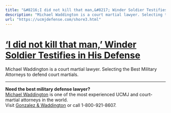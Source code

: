 ```yaml
---
title: "&#8216;I did not kill that man,&#8217; Winder Soldier Testifies in His Defense"
description: "Michael Waddington is a court martial lawyer. Selecting the Best Military Attorneys to defend court martials. "
url: "https://ucmjdefense.com/shore3.html"
---
```


# [&#8216;I did not kill that man,&#8217; Winder Soldier Testifies in His Defense](https://ucmjdefense.com/shore3.html)

Michael Waddington is a court martial lawyer. Selecting the Best Military Attorneys to defend court martials. 

---

**Need the best military defense lawyer?**  
[Michael Waddington](https://ucmjdefense.com/attorneys/michael-stewart-waddington-partner.html) is one of the most experienced UCMJ and court-martial attorneys in the world.  
Visit [Gonzalez & Waddington](https://ucmjdefense.com) or call 1-800-921-8607.
